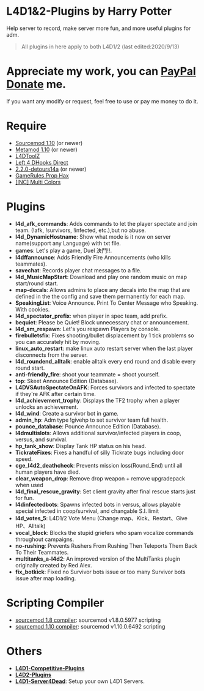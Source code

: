 # L4D1&2-Plugins  by Harry Potter
Help server to record, make server more fun, and more useful plugins for adm.
> All plugins in here apply to both L4D1/2 (last edited:2020/9/13)
# Appreciate my work, you can [PayPal Donate](https://paypal.me/Harry0215?locale.x=zh_TW) me.
If you want any modify or request, feel free to use or pay me money to do it.
# Require
* [Sourcemod 1.10](https://www.sourcemod.net/downloads.php?branch=1.10-dev) (or newer)
* [Metamod 1.10](https://www.sourcemm.net/downloads.php?branch=1.10-dev) (or newer)
* [L4DToolZ](https://forums.alliedmods.net/showthread.php?t=93600)
* [Left 4 DHooks Direct](https://forums.alliedmods.net/showthread.php?p=2684862)
* [2.2.0-detours14a](https://forums.alliedmods.net/showpost.php?p=2588686&postcount=589) (or newer)
* [GameRules Prop Hax](https://forums.alliedmods.net/showthread.php?t=154217)
* [[INC] Multi Colors](https://forums.alliedmods.net/showthread.php?t=247770)

# Plugins
* <b>l4d_afk_commands</b>: Adds commands to let the player spectate and join team. (!afk, !survivors, !infected, etc.),but no abuse.
* <b>l4d_DynamicHostname</b>: Show what mode is it now on server name(support any Language) with txt file.
* <b>games</b>: Let's play a game, Duel 決鬥!!.
* <b>l4dffannounce</b>: Adds Friendly Fire Announcements (who kills teammates).
* <b>savechat</b>: Records player chat messages to a file.
* <b>l4d_MusicMapStart</b>: Download and play one random music on map start/round start.
* <b>map-decals</b>: Allows admins to place any decals into the map that are defined in the the config and save them permanently for each map.
* <b>SpeakingList</b>: Voice Announce. Print To Center Message who Speaking. With cookies.
* <b>l4d_spectator_prefix</b>: when player in spec team, add prefix.
* <b>bequiet</b>: Please be Quiet! Block unnecessary chat or announcement.
* <b>l4d_sm_respawn</b>: Let's you respawn Players by console.
* <b>firebulletsfix</b>: Fixes shooting/bullet displacement by 1 tick problems so you can accurately hit by moving.
* <b>linux_auto_restart</b>: make linux auto restart server when the last player disconnects from the server.
* <b>l4d_roundend_alltalk</b>: enable alltalk every end round and disable every round start.
* <b>anti-friendly_fire</b>: shoot your teammate = shoot yourself.
* <b>top</b>: Skeet Announce Edition (Database).
* <b>L4DVSAutoSpectateOnAFK</b>: Forces survivors and infected to spectate if they're AFK after certain time.
* <b>l4d_achievement_trophy</b>: Displays the TF2 trophy when a player unlocks an achievement.
* <b>l4d_wind</b>: Create a survivor bot in game.
* <b>admin_hp</b>: Adm type !givehp to set survivor team full health.
* <b>pounce_database</b>: Pounce Announce Edition (Database).
* <b>l4dmultislots</b>: Allows additional survivor/infected players in coop, versus, and survival.
* <b>hp_tank_show</b>: Display Tank HP status on his head.
* <b>TickrateFixes</b>: Fixes a handful of silly Tickrate bugs including door speed.
* <b>cge_l4d2_deathcheck</b>: Prevents mission loss(Round_End) until all human players have died.
* <b>clear_weapon_drop</b>: Remove drop weapon + remove upgradepack when used
* <b>l4d_final_rescue_gravity</b>: Set client gravity after final rescue starts just for fun.
* <b>l4dinfectedbots</b>: Spawns infected bots in versus, allows playable special infected in coop/survival, and changable S.I. limit
* <b>l4d_votes_5</b>: L4D1/2 Vote Menu (Change map、Kick、Restart、Give HP、Alltalk)
* <b>vocal_block</b>: Blocks the stupid griefers who spam vocalize commands throughout campaigns.
* <b>no-rushing</b>: Prevents Rushers From Rushing Then Teleports Them Back To Their Teammates.
* <b>multitanks_a-l4d2</b>: An improved version of the MultiTanks plugin originally created by Red Alex.
* <b>fix_botkick</b>: Fixed no Survivor bots issue or too many Survivor bots issue after map loading.
# Scripting Compiler
* [sourcemod 1.8 compiler](https://github.com/fbef0102/L4D2-Plugins/releases/download/v1.0/sourcemod_1.8_Compiler.zip): sourcemod v1.8.0.5977 scripting
* [sourcemod 1.10 compiler](https://github.com/fbef0102/L4D2-Plugins/releases/download/v1.0/sourcemod_1.10_Compiler.zip): sourcemod v1.10.0.6492 scripting
# Others
* <b>[L4D1-Competitive-Plugins](https://github.com/fbef0102/L4D1-Competitive-Plugins)</b>
* <b>[L4D2-Plugins](https://github.com/fbef0102/L4D2-Plugins)</b>
* <b>[L4D1-Server4Dead](https://github.com/fbef0102/L4D1-Server4Dead)</b>: Setup your own L4D1 Servers.
